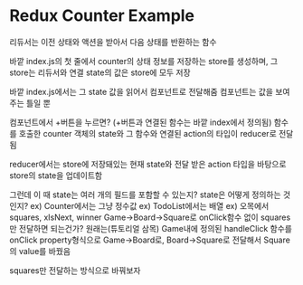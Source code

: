 # Redux Counter Example

리듀서는 이전 상태와 액션을 받아서 다음 상태를 반환하는 함수 <br>

바깥 index.js의 첫 줄에서 counter의 상태 정보를 저장하는
store를 생성하며, 그 store는 리듀서와 연결
state의 값은 store에 모두 저장 <br>

바깥 index.js에서는 그 state 값을 읽어서 컴포넌트로 전달해줌
컴포넌트는 값을 보여주는 틀일 뿐

컴포넌트에서 +버튼을 누르면?
(+버튼과 연결된 함수는 바깥 index에서  정의됨)
함수를 호출한 counter 객체의 state와 그 함수와 연결된 action의
타입이 reducer로 전달됨

reducer에서는 store에 저장돼있는 현재 state와 전달 받은
action 타입을 바탕으로 store의 state을 업데이트함

<Question1>
그런데 이 때 state는 여러 개의 필드를 포함할 수 있는지?
state은 어떻게 정의하는 것인지?
ex) Counter에서는 그냥 정수값
ex) TodoList에서는 배열
ex) 오목에서 squares, xIsNext, winner

<Question2>

<Question3>
Game->Board->Square로 onClick함수 없이
squares만 전달하면 되는건가?
원래는(튜토리얼 삼목) Game내에 정의된 handleClick 함수를
onClick property형식으로 Game->Board로, Board->Square로
전달해서 Square의 value를 바꿨음

squares만 전달하는 방식으로 바꿔보자
